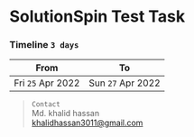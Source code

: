 # SolutionSpin Test Task

### Timeline `3 days`

| From                 | To                  |
| -------------------- |:-------------------:|
| Fri `25` Apr 2022    | Sun `27` Apr 2022   |


> `Contact`\
Md. khalid hassan\
khalidhassan3011@gmail.com